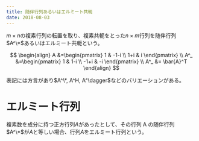 ```yaml
---
title: 随伴行列あるいはエルミート共軛
date: 2018-08-03
---
```


$m\times n$の複素行列の転置を取り、複素共軛をとった$n\times m$行列を随伴行列$A^\*$あるいはエルミート共軛という。

$$
\begin{align}
A &=\begin{pmatrix} 1 & -1-i \\ 1+i & i \end{pmatrix} \\
A^_ &=\begin{pmatrix} 1 & 1-i \\ -1+i & -i \end{pmatrix} \\
A^_ &= \bar{A}^T
\end{align}
$$

表記には方言があり$A^\*, A^H, A^\dagger$などのバリエーションがある。

# エルミート行列

複素数を成分に持つ正方行列$A$があったとして、その行列 A の随伴行列$A^\*$が$A$と等しい場合、行列$A$をエルミート行列という。
